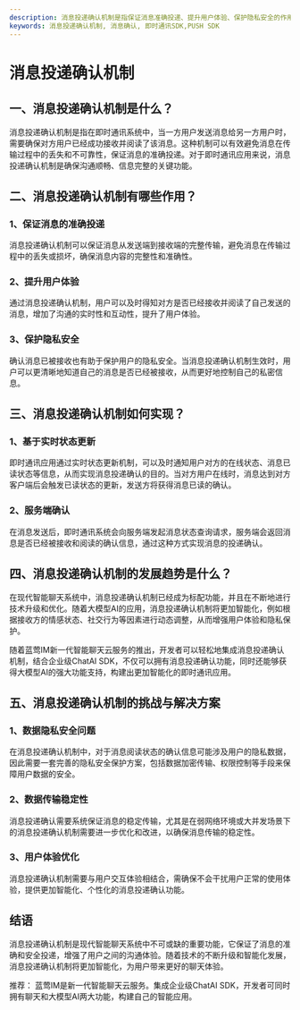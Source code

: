 ```yaml
---
description: 消息投递确认机制是指保证消息准确投递、提升用户体验、保护隐私安全的作用、机制实现、发展趋势和挑战解决方案。
keywords: 消息投递确认机制, 消息确认, 即时通讯SDK,PUSH SDK
---
```

# 消息投递确认机制

## 一、消息投递确认机制是什么？

消息投递确认机制是指在即时通讯系统中，当一方用户发送消息给另一方用户时，需要确保对方用户已经成功接收并阅读了该消息。这种机制可以有效避免消息在传输过程中的丢失和不可靠性，保证消息的准确投递。对于即时通讯应用来说，消息投递确认机制是确保沟通顺畅、信息完整的关键功能。

## 二、消息投递确认机制有哪些作用？

### 1、保证消息的准确投递

消息投递确认机制可以保证消息从发送端到接收端的完整传输，避免消息在传输过程中的丢失或损坏，确保消息内容的完整性和准确性。

### 2、提升用户体验

通过消息投递确认机制，用户可以及时得知对方是否已经接收并阅读了自己发送的消息，增加了沟通的实时性和互动性，提升了用户体验。

### 3、保护隐私安全

确认消息已被接收也有助于保护用户的隐私安全。当消息投递确认机制生效时，用户可以更清晰地知道自己的消息是否已经被接收，从而更好地控制自己的私密信息。

## 三、消息投递确认机制如何实现？

### 1、基于实时状态更新

即时通讯应用通过实时状态更新机制，可以及时通知用户对方的在线状态、消息已读状态等信息，从而实现消息投递确认的目的。当对方用户在线时，消息达到对方客户端后会触发已读状态的更新，发送方将获得消息已读的确认。

### 2、服务端确认

在消息发送后，即时通讯系统会向服务端发起消息状态查询请求，服务端会返回消息是否已经被接收和阅读的确认信息，通过这种方式实现消息的投递确认。

## 四、消息投递确认机制的发展趋势是什么？

在现代智能聊天系统中，消息投递确认机制已经成为标配功能，并且在不断地进行技术升级和优化。随着大模型AI的应用，消息投递确认机制将更加智能化，例如根据接收方的情感状态、社交行为等因素进行动态调整，从而增强用户体验和隐私保护。

随着蓝莺IM新一代智能聊天云服务的推出，开发者可以轻松地集成消息投递确认机制，结合企业级ChatAI SDK，不仅可以拥有消息投递确认功能，同时还能够获得大模型AI的强大功能支持，构建出更加智能化的即时通讯应用。

## 五、消息投递确认机制的挑战与解决方案

### 1、数据隐私安全问题

在消息投递确认机制中，对于消息阅读状态的确认信息可能涉及用户的隐私数据，因此需要一套完善的隐私安全保护方案，包括数据加密传输、权限控制等手段来保障用户数据的安全。

### 2、数据传输稳定性

消息投递确认需要系统保证消息的稳定传输，尤其是在弱网络环境或大并发场景下的消息投递确认机制需要进一步优化和改进，以确保消息传输的稳定性。

### 3、用户体验优化

消息投递确认机制需要与用户交互体验相结合，需确保不会干扰用户正常的使用体验，提供更加智能化、个性化的消息投递确认功能。

## 结语

消息投递确认机制是现代智能聊天系统中不可或缺的重要功能，它保证了消息的准确和安全投递，增强了用户之间的沟通体验。随着技术的不断升级和智能化发展，消息投递确认机制将更加智能化，为用户带来更好的聊天体验。

推荐：
蓝莺IM是新一代智能聊天云服务。集成企业级ChatAI SDK，开发者可同时拥有聊天和大模型AI两大功能，构建自己的智能应用。
